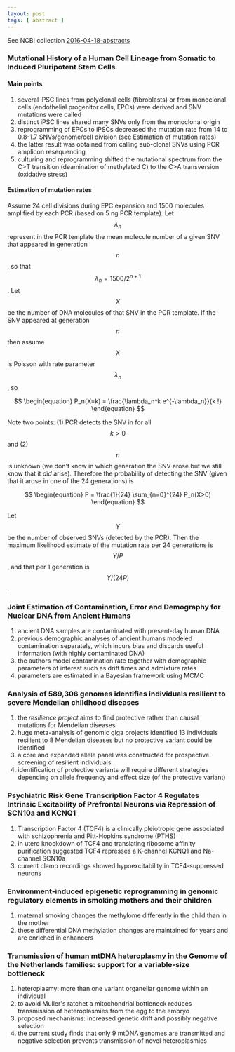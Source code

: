 ```yaml
---
layout: post
tags: [ abstract ]
---
```


See NCBI collection [2016-04-18-abstracts][ncbi]

### Mutational History of a Human Cell Lineage from Somatic to Induced Pluripotent Stem Cells

#### Main points

1. several iPSC lines from polyclonal cells (fibroblasts) or from monoclonal cells (endothelial progenitor cells, EPCs) were derived and SNV mutations were called
1. distinct iPSC lines shared many SNVs only from the monoclonal origin
1. reprogramming of EPCs to iPSCs decreased the mutation rate from 14 to 0.8-1.7 SNVs/genome/cell division (see Estimation of mutation rates)
1. the latter result was obtained from calling sub-clonal SNVs using PCR amplicon resequencing
1. culturing and reprogramming shifted the mutational spectrum from the C>T transition (deamination of methylated C) to the C>A transversion (oxidative stress)

#### Estimation of mutation rates

Assume 24 cell divisions during EPC expansion and 1500 molecules amplified by each PCR (based on 5 ng PCR template).  Let $$\lambda_n$$ represent in the PCR template the mean molecule number of a given SNV that appeared in generation $$n$$, so that $$\lambda_n = 1500 / 2^{n+1}$$.  Let $$X$$ be the number of DNA molecules of that SNV in the PCR template.  If the SNV appeared at generation $$n$$ then assume $$X$$ is Poisson with rate parameter $$\lambda_n$$, so

$$
\begin{equation}
P_n(X=k) = \frac{\lambda_n^k e^{-\lambda_n}}{k !}
\end{equation}
$$

Note two points: (1) PCR detects the SNV in for all $$k>0$$ and (2) $$n$$ is unknown (we don't know in which generation the SNV arose but we still know that it *did* arise).  Therefore the probability of detecting the SNV (given that it arose in one of the 24 generations) is

$$
\begin{equation}
P = \frac{1}{24} \sum_{n=0}^{24} P_n(X>0)
\end{equation}
$$

Let $$Y$$ be the number of observed SNVs (detected by the PCR).  Then the maximum likelihood estimate of the mutation rate per 24 generations is $$Y/P$$, and that per 1 generation is $$Y/(24 P)$$.

### Joint Estimation of Contamination, Error and Demography for Nuclear DNA from Ancient Humans

1. ancient DNA samples are contaminated with present-day human DNA
1. previous demographic analyses of ancient humans modeled contamination separately, which incurs bias and discards useful information (with highly contaminated DNA)
1. the authors model contamination rate together with demographic parameters of interest such as drift times and admixture rates
1. parameters are estimated in a Bayesian framework using MCMC

### Analysis of 589,306 genomes identifies individuals resilient to severe Mendelian childhood diseases

1. the *resilience project* aims to find protective rather than causal mutations for Mendelian diseases
1. huge meta-analysis of genomic giga projects identified 13 individuals resilient to 8 Mendelian diseases but no protective variant could be identified
1. a core and expanded allele panel was constructed for prospective screening of resilient individuals
1. identification of protective variants will require different strategies depending on allele frequency and effect size (of the protective variant)

### Psychiatric Risk Gene Transcription Factor 4 Regulates Intrinsic Excitability of Prefrontal Neurons via Repression of SCN10a and KCNQ1

1. Transcription Factor 4 (TCF4) is a clinically pleiotropic gene associated with schizophrenia and Pitt-Hopkins syndrome (PTHS)
1. in utero knockdown of TCF4 and translating ribosome affinity purification suggested TCF4 represses a K-channel KCNQ1 and Na-channel SCN10a
1. current clamp recordings showed hypoexcitability in TCF4-suppressed neurons

### Environment‐induced epigenetic reprogramming in genomic regulatory elements in smoking mothers and their children

1. maternal smoking changes the methylome differently in the child than in the mother
1. these differential DNA methylation changes are maintained for years and are enriched in enhancers

### Transmission of human mtDNA heteroplasmy in the Genome of the Netherlands families: support for a variable-size bottleneck

1. heteroplasmy: more than one variant organellar genome within an individual
1. to avoid Muller's ratchet a mitochondrial bottleneck reduces transmission of heteroplasmies from the egg to the embryo
1. proposed mechanisms: increased genetic drift and possibly negative selection
1. the current study finds that only 9 mtDNA genomes are transmitted and negative selection prevents transmission of novel heteroplasmies

[ncbi]: http://www.ncbi.nlm.nih.gov/sites/myncbi/1D5mO3Pdwl4/collections/50062112/public/
